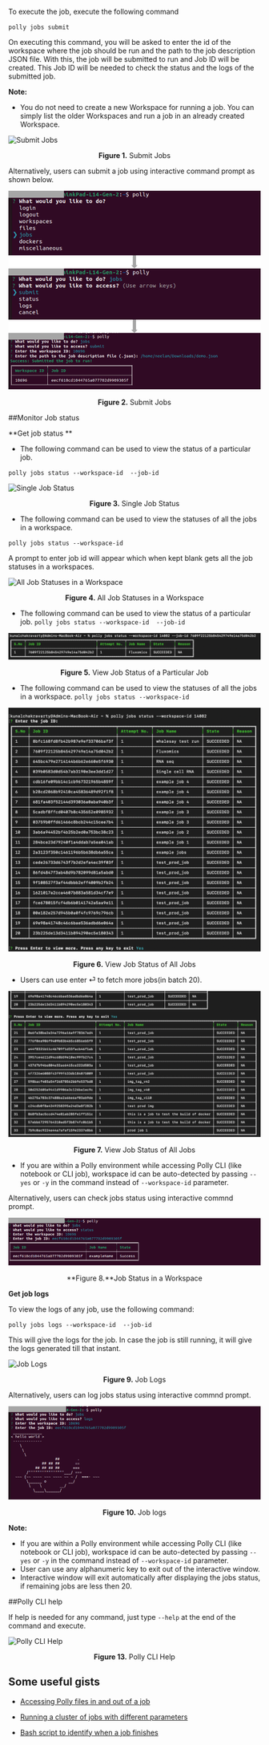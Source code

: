 To execute the job, execute the following command

<pre><code>polly jobs submit</code></pre>

On executing this command, you will be asked to enter the id of the workspace where the job should be run and the path to the job description JSON file. With this, the job will be submitted to run and Job ID will be created. This Job ID will be needed to check the status and the logs of the submitted job.

**Note:**   

*   You do not need to create a new Workspace for running a job. You can simply list the older Workspaces and run a job in an already created Workspace.

![Submit Jobs](../img/PollyCLI/4.png "Submit Jobs") <center>**Figure 1.** Submit Jobs</center>

Alternatively, users can submit a job using interactive command prompt as shown below.

![Submit Jobs](../img/PollyCLI/11a.png "Submit Jobs") <center>**Figure 2.** Submit Jobs</center>

##Monitor Job status

**Get job status **

*   The following command can be used to view the status of a particular job.

<pre><code>polly jobs status --workspace-id <workspace id> --job-id <job id></code></pre>

![Single Job Status](../img/PollyCLI/5.png "Single Job Status") <center>**Figure 3.** Single Job Status</center>

*   The following command can be used to view the statuses of all the jobs in a workspace.

<pre><code>polly jobs status --workspace-id <workspace id></code></pre>

A prompt to enter job id will appear which when kept blank gets all the job statuses in a workspaces.

![All Job Statuses in a Workspace](../img/PollyCLI/6.png "All Job Statuses in a Workspace") <center>**Figure 4.** All Job Statuses in a Workspace</center>

*   The following command can be used to view the status of a particular job.
`polly jobs status --workspace-id  --job-id`

![View Job Status](../img/PollyCLI/Job_status_1.png "All Job Statuses in a Workspace") <center>**Figure 5.** View Job Status of a Particular Job</center>

*   The following command can be used to view the statuses of all the jobs in a workspace.
`polly jobs status --workspace-id`

![View Job Status](../img/PollyCLI/Job_status_2.png "All Job Statuses in a Workspace") <center>**Figure 6.** View Job Status of All Jobs</center>

*   Users can use enter ⏎ to fetch more jobs(in batch 20).

![View Job Status](../img/PollyCLI/Job_status_3.png "All Job Statuses in a Workspace") <center>**Figure 7.** View Job Status of All Jobs</center>

*   If you are within a Polly environment while accessing Polly CLI (like notebook or CLI job), workspace id can be auto-detected by passing `--yes` or `-y` in the command instead of `--workspace-id` parameter.

Alternatively, users can check jobs status using interactive commnd prompt.

![All Job Statuses in a Workspace](../img/PollyCLI/12a.png "All Job Statuses in a Workspace") <center>**Figure 8.**Job Status in a Workspace</center>

**Get job logs**

To view the logs of any job, use the following command:

<pre><code>polly jobs logs --workspace-id <workspace id> --job-id <job id></code></pre>

This will give the logs for the job. In case the job is still running, it will give the logs generated till that instant.

![Job Logs](../img/PollyCLI/7.png "Job Logs") <center>**Figure 9.** Job Logs</center>

Alternatively, users can log jobs status using interactive commnd prompt.

![ Job log in a Workspace](../img/PollyCLI/13a.png "All Job Statuses in a Workspace") <center>**Figure 10.** Job logs</center>

**Note:**  

*   If you are within a Polly environment while accessing Polly CLI (like notebook or CLI job), workspace id can be auto-detected by passing `--yes` or `-y` in the command instead of `--workspace-id` parameter.
*   User can use any alphanumeric key to exit out of the interactive window. 
*   Interactive window will exit automatically after displaying the jobs status, if remaining jobs are less then 20.

##Polly CLI help

If help is needed for any command, just type `--help` at the end of the command and execute.

![Polly CLI Help](../img/PollyCLI/8.png "Polly CLI Help") <center>**Figure 13.** Polly CLI Help</center>


## Some useful gists

*   [Accessing Polly files in and out of a job](https://gist.github.com/GeorgeSabu/8a3251e263d93b08413ce2c56d8af45d)

*   [Running a cluster of jobs with different parameters](https://gist.github.com/GeorgeSabu/e89891da1d86fbaa3afa0655a4ede899)

*   [Bash script to identify when a job finishes](https://gist.github.com/GeorgeSabu/4fbc359fa9ee2bf4d3cb05df3b60db81)
